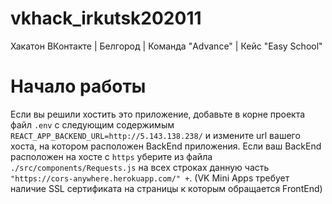 # vkhack_irkutsk202011
Хакатон ВКонтакте | Белгород | Команда "Advance" | Кейс "Easy School"

# Начало работы

Если вы решили хостить это приложение, добавьте в корне проекта файл `.env` с следующим содержимым `REACT_APP_BACKEND_URL=http://5.143.138.238/` и измените url вашего хоста, на котором расположен BackEnd приложения.
Если ваш BackEnd расположен на хосте с `https` уберите из файла `./src/components/Requests.js` на всех строках данную часть `"https://cors-anywhere.herokuapp.com/" +`. (VK Mini Apps требует наличие SSL сертификата на страницы к которым обращается FrontEnd)
